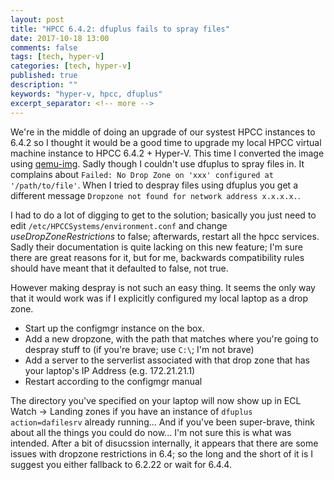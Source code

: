 ```yaml
---
layout: post
title: "HPCC 6.4.2: dfuplus fails to spray files"
date: 2017-10-18 13:00
comments: false
tags: [tech, hyper-v]
categories: [tech, hyper-v]
published: true
description: ""
keywords: "hyper-v, hpcc, dfuplus"
excerpt_separator: <!-- more -->
---
```


We're in the middle of doing an upgrade of our systest HPCC instances to 6.4.2 so I thought it would be a good time to upgrade my local HPCC virtual machine instance to HPCC 6.4.2 + Hyper-V. This time I converted the image using [qemu-img](https://cloudbase.it/qemu-img-windows/). Sadly though I couldn't use dfuplus to spray files in. It complains about `Failed: No Drop Zone on 'xxx' configured at '/path/to/file'`. When I tried to despray files using dfuplus you get a different message `Dropzone not found for network address x.x.x.x.`.

<!-- more -->

I had to do a lot of digging to get to the solution; basically you just need to edit `/etc/HPCCSystems/environment.conf` and change _useDropZoneRestrictions_ to false; afterwards, restart all the hpcc services. Sadly their documentation is quite lacking on this new feature; I'm sure there are great reasons for it, but for me, backwards compatibility rules should have meant that it defaulted to false, not true.

However making despray is not such an easy thing. It seems the only way that it would work was if I explicitly configured my local laptop as a drop zone.

* Start up the configmgr instance on the box.
* Add a new dropzone, with the path that matches where you're going to despray stuff to (if you're brave; use `C:\`; I'm not brave) 
* Add a server to the serverlist associated with that drop zone that has your laptop's IP Address (e.g. 172.21.21.1)
* Restart according to the configmgr manual

The directory you've specified on your laptop will now show up in ECL Watch -> Landing zones if you have an instance of `dfuplus action=dafilesrv` already running... And if you've been super-brave, think about all the things you could do now... I'm not sure this is what was intended. After a bit of disucssion internally, it appears that there are some issues with dropzone restrictions in 6.4; so the long and the short of it is I suggest you either fallback to 6.2.22 or wait for 6.4.4.

